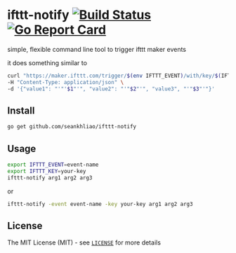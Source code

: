 # ifttt-notify [![Build Status][1]][2] [![Go Report Card][3]][4]

[1]: https://img.shields.io/travis/seankhliao/ifttt-notify.svg?style=flat-square
[2]: https://travis-ci.org/seankhliao/ifttt-notify
[3]: https://goreportcard.com/badge/github.com/seankhliao/ifttt-notify?style=flat-square
[4]: https://goreportcard.com/report/github.com/seankhliao/ifttt-notify

simple, flexible command line tool to trigger ifttt maker events

it does something similar to
```sh
curl "https://maker.ifttt.com/trigger/$(env IFTTT_EVENT)/with/key/$(IFTTT_KEY)" \
-H "Content-Type: application/json" \
-d '{"value1": "'"'$1"'", "value2": "'"$2"'", "value3", "'"$3"'"}'
```

## Install
```sh
go get github.com/seankhliao/ifttt-notify
```

## Usage
```sh
export IFTTT_EVENT=event-name
export IFTTT_KEY=your-key
ifttt-notify arg1 arg2 arg3
```
or 
```sh
ifttt-notify -event event-name -key your-key arg1 arg2 arg3
```

## License
The MIT License (MIT) - see [`LICENSE`](LICENSE) for more details
